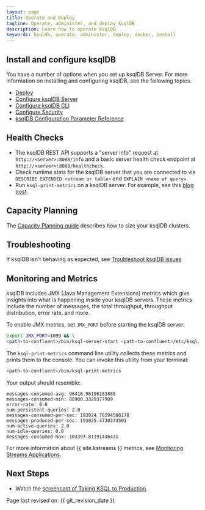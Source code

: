```yaml
---
layout: page
title: Operate and Deploy
tagline: Operate, administer, and deploy ksqlDB
description: Learn how to operate ksqlDB.
keywords: ksqldb, operate, administer, deploy, docker, install
---
```


Install and configure ksqlDB
----------------------------

You have a number of options when you set up ksqlDB Server. For more
information on installing and configuring ksqlDB, see the following
topics.

- [Deploy](installation/install-ksqldb-with-docker.md)
- [Configure ksqlDB Server](installation/server-config/index.md)
- [Configure ksqlDB CLI](installation/cli-config.md)
- [Configure Security](installation/server-config/security.md)
- [ksqlDB Configuration Parameter Reference](installation/server-config/config-reference.md)

Health Checks
-------------

- The ksqlDB REST API supports a "server info" request at
  `http://<server>:8088/info` and a basic server health check endpoint at
  `http://<server>:8088/healthcheck`.
- Check runtime stats for the ksqlDB server that you are connected to
  via `DESCRIBE EXTENDED <stream or table>` and
  `EXPLAIN <name of query>`.
- Run `ksql-print-metrics` on a ksqlDB server. For example, see this
  [blog post](https://www.confluent.io/blog/ksql-january-release-streaming-sql-apache-kafka/).

Capacity Planning
-----------------

The [Capacity Planning guide](capacity-planning.md)
describes how to size your ksqlDB clusters.

Troubleshooting
---------------

If ksqlDB isn't behaving as expected, see
[Troubleshoot ksqlDB issues](../troubleshoot-ksqldb.md)

Monitoring and Metrics
----------------------

ksqlDB includes JMX (Java Management Extensions) metrics which give
insights into what is happening inside your ksqlDB servers. These metrics
include the number of messages, the total throughput, throughput
distribution, error rate, and more.

To enable JMX metrics, set `JMX_PORT` before starting the ksqlDB server:

```bash
export JMX_PORT=1099 && \
<path-to-confluent>/bin/ksql-server-start <path-to-confluent>/etc/ksql/ksql-server.properties
```

The `ksql-print-metrics` command line utility collects these metrics and
prints them to the console. You can invoke this utility from your
terminal:

```bash
<path-to-confluent>/bin/ksql-print-metrics
```

Your output should resemble:

```
messages-consumed-avg: 96416.96196183885
messages-consumed-min: 88900.3329377909
error-rate: 0.0
num-persistent-queries: 2.0
messages-consumed-per-sec: 193024.78294586178
messages-produced-per-sec: 193025.4730374501
num-active-queries: 2.0
num-idle-queries: 0.0
messages-consumed-max: 103397.81191436431
```

For more information about {{ site.kstreams }} metrics, see
[Monitoring Streams Applications](https://docs.confluent.io/current/streams/monitoring.html).

Next Steps
----------

- Watch the
  [screencast of Taking KSQL to Production](https://www.youtube.com/embed/f3wV8W_zjwE).

Page last revised on: {{ git_revision_date }}